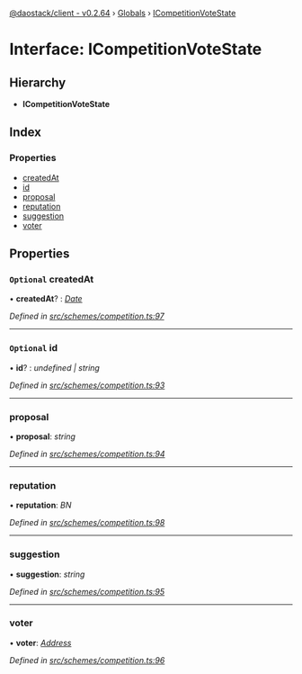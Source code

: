 [@daostack/client - v0.2.64](../README.md) › [Globals](../globals.md) › [ICompetitionVoteState](icompetitionvotestate.md)

# Interface: ICompetitionVoteState

## Hierarchy

* **ICompetitionVoteState**

## Index

### Properties

* [createdAt](icompetitionvotestate.md#optional-createdat)
* [id](icompetitionvotestate.md#optional-id)
* [proposal](icompetitionvotestate.md#proposal)
* [reputation](icompetitionvotestate.md#reputation)
* [suggestion](icompetitionvotestate.md#suggestion)
* [voter](icompetitionvotestate.md#voter)

## Properties

### `Optional` createdAt

• **createdAt**? : *[Date](../globals.md#date)*

*Defined in [src/schemes/competition.ts:97](https://github.com/daostack/client/blob/9d69996/src/schemes/competition.ts#L97)*

___

### `Optional` id

• **id**? : *undefined | string*

*Defined in [src/schemes/competition.ts:93](https://github.com/daostack/client/blob/9d69996/src/schemes/competition.ts#L93)*

___

###  proposal

• **proposal**: *string*

*Defined in [src/schemes/competition.ts:94](https://github.com/daostack/client/blob/9d69996/src/schemes/competition.ts#L94)*

___

###  reputation

• **reputation**: *BN*

*Defined in [src/schemes/competition.ts:98](https://github.com/daostack/client/blob/9d69996/src/schemes/competition.ts#L98)*

___

###  suggestion

• **suggestion**: *string*

*Defined in [src/schemes/competition.ts:95](https://github.com/daostack/client/blob/9d69996/src/schemes/competition.ts#L95)*

___

###  voter

• **voter**: *[Address](../globals.md#address)*

*Defined in [src/schemes/competition.ts:96](https://github.com/daostack/client/blob/9d69996/src/schemes/competition.ts#L96)*
